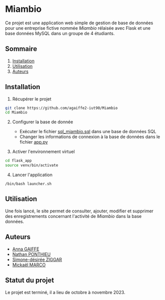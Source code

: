 # Miambio

Ce projet est une application web simple de gestion de base de données pour une entreprise fictive nommée *Miambio* rélaisée avec Flask et une base données MySQL dans un groupe de 4 étudiants.

## Sommaire

1. [Installation](#installation)
2. [Utilisation](#utilisation)
3. [Auteurs](#auteurs)

## Installation

1. Récupérer le projet
```bash
git clone https://github.com/agaiffe2-iut90/Miambio
cd Miambio
```

2. Configurer la base de donnée
    - Exécuter le fichier [sql_miambio.sql](sql_miambio.sql) dans une base de données SQL
    - Changer les informations de connexion à la base de données dans le fichier [app.py](projet_flask/app.py)

3. Activer l'environnement virtuel
```bash
cd flask_app
source venv/bin/activate
```

4. Lancer l'application
```
/bin/bash launcher.sh
```

## Utilisation

Une fois lancé, le site permet de consulter, ajouter, modifier et supprimer des enregistrements concernant l'activité de *Miambio* dans la base données.

## Auteurs

- [Anna GAIFFE](https://github.com/agaiffe2-iut90)
- [Nathan PONTHIEU](https://github.com/nponthie-iut90)
- [Simone-désirée ZIGGAR](https://github.com/sdziggar-iut90)
- [Mickaël MARCO](https://github.com/mmarco-iut90)

## Statut du projet

Le projet est terminé, il a lieu de octobre à novembre 2023.

